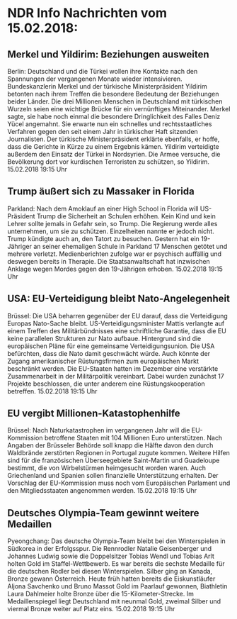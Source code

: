 # NDR Info Nachrichten vom 15.02.2018:


## Merkel und Yildirim: Beziehungen ausweiten
Berlin:	Deutschland und die Türkei wollen ihre Kontakte nach den Spannungen der vergangenen Monate wieder intensivieren. Bundeskanzlerin Merkel und der türkische Ministerpräsident Yildirim betonten nach ihrem Treffen die besondere Bedeutung der Beziehungen beider Länder. Die drei Millionen Menschen in Deutschland mit türkischen Wurzeln seien eine wichtige Brücke für ein vernünftiges Miteinander. Merkel sagte, sie habe noch einmal die besondere Dringlichkeit des Falles Deniz Yücel angemahnt. Sie erwarte nun ein schnelles und rechtsstaatliches Verfahren gegen den seit einem Jahr in türkischer Haft sitzenden Journalisten. Der türkische Ministerpräsident erklärte ebenfalls, er hoffe, dass die Gerichte in Kürze zu einem Ergebnis kämen. Yildirim verteidigte außerdem den Einsatz der Türkei in Nordsyrien. Die Armee versuche, die Bevölkerung dort vor kurdischen Terroristen zu schützen, so Yildirim. 15.02.2018 19:15 Uhr 

## Trump äußert sich zu Massaker in Florida
Parkland: Nach dem Amoklauf an einer High School in Florida will US-Präsident Trump die Sicherheit an Schulen erhöhen. Kein Kind und kein Lehrer sollte jemals in Gefahr sein, so Trump. Die Regierung werde alles unternehmen, um sie zu schützen. Einzelheiten nannte er jedoch nicht. Trump kündigte auch an, den Tatort zu besuchen. Gestern hat ein 19-Jähriger an seiner ehemaligen Schule in Parkland 17 Menschen getötet und mehrere verletzt. Medienberichten zufolge war er psychisch auffällig und deswegen bereits in Therapie. Die Staatsanwaltschaft hat inzwischen Anklage wegen Mordes gegen den 19-Jährigen erhoben. 15.02.2018 19:15 Uhr 

## USA: EU-Verteidigung bleibt Nato-Angelegenheit
Brüssel: Die USA beharren gegenüber der EU darauf, dass die Verteidigung Europas Nato-Sache bleibt. US-Verteidigungsminister Mattis verlangte auf einem Treffen des Militärbündnisses eine schriftliche Garantie, dass die EU keine parallelen Strukturen zur Nato aufbaue. Hintergrund sind die europäischen Pläne für eine gemeinsame Verteidigungsunion. Die USA befürchten, dass die Nato damit geschwächt würde. Auch könnte der Zugang amerikanischer Rüstungsfirmen zum europäischen Markt beschränkt werden. Die EU-Staaten hatten im Dezember eine verstärkte Zusammenarbeit in der Militärpolitik vereinbart. Dabei wurden zunächst 17 Projekte beschlossen, die unter anderem eine Rüstungskooperation betreffen. 15.02.2018 19:15 Uhr 

## EU vergibt Millionen-Katastophenhilfe
Brüssel: Nach Naturkatastrophen im vergangenen Jahr will die EU-Kommission betroffene Staaten mit 104 Millionen Euro unterstützen. Nach Angaben der Brüsseler Behörde soll knapp die Hälfte davon den durch Waldbrände zerstörten Regionen in Portugal zugute kommen. Weitere Hilfen sind für die französischen Überseegebiete Saint-Martin und Guadeloupe bestimmt, die von Wirbelstürmen heimgesucht worden waren. Auch Griechenland und Spanien sollen finanzielle Unterstützung erhalten. Der Vorschlag der EU-Kommission muss noch vom Europäischen Parlament und den Mitgliedsstaaten angenommen werden. 15.02.2018 19:15 Uhr 

## Deutsches Olympia-Team gewinnt weitere Medaillen
Pyeongchang: Das deutsche Olympia-Team bleibt bei den Winterspielen in Südkorea in der Erfolgsspur. Die Rennrodler Natalie Geisenberger und Johannes Ludwig sowie die Doppelsitzer Tobias Wendl und Tobias Arlt holten Gold im Staffel-Wettbewerb. Es war bereits die sechste Medaille für die deutschen Rodler bei diesen Winterspielen. Silber ging an Kanada, Bronze gewann Österreich. Heute früh hatten bereits die Eiskunstläufer Aljona Savchenko und Bruno Massot Gold im Paarlauf gewonnen, Biathletin Laura Dahlmeier holte Bronze über die 15-Kilometer-Strecke. Im Medaillenspiegel liegt Deutschland mit neunmal Gold, zweimal Silber und viermal Bronze weiter auf Platz eins. 15.02.2018 19:15 Uhr 
